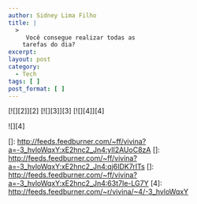 ```yaml
---
author: Sidney Lima Filho
title: |
  >
     Você consegue realizar todas as
    tarefas do dia?
excerpt:
layout: post
category:
  - Tech
tags: [ ]
post_format: [ ]
---
```

[![][2]</img>][2] [![][3]</img>][3] [![][4]</img>][4] 

![][4]

 []: http://feeds.feedburner.com/~ff/vivina?a=-3_hvloWqxY:xE2hnc2_Jn4:yIl2AUoC8zA
 []: http://feeds.feedburner.com/~ff/vivina?a=-3_hvloWqxY:xE2hnc2_Jn4:qj6IDK7rITs
 []: http://feeds.feedburner.com/~ff/vivina?a=-3_hvloWqxY:xE2hnc2_Jn4:63t7Ie-LG7Y
 [4]: http://feeds.feedburner.com/~r/vivina/~4/-3_hvloWqxY